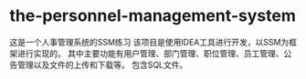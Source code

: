 # the-personnel-management-system
这是一个人事管理系统的SSM练习
该项目是使用IDEA工具进行开发，以SSM为框架进行实现的。
其中主要功能有用户管理、部门管理、职位管理、员工管理、公告管理以及文件的上传和下载等。
包含SQL文件。
